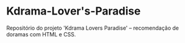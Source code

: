 # Kdrama-Lover's-Paradise
 Repositório do projeto 'Kdrama Lovers Paradise' – recomendação de doramas com HTML e CSS.
